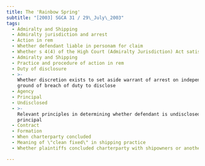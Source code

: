 ```yaml
---
title: The 'Rainbow Spring'
subtitle: "[2003] SGCA 31 / 29\_July\_2003"
tags:
  - Admiralty and Shipping
  - Admiralty jurisdiction and arrest
  - Action in rem
  - Whether defendant liable in personam for claim
  - Whether s 4(4) of the High Court (Admiralty Jurisdiction) Act satisfied
  - Admiralty and Shipping
  - Practice and procedure of action in rem
  - Duty of disclosure
  - >-
    Whether discretion exists to set aside warrant of arrest on independent
    ground of breach of duty to disclose
  - Agency
  - Principal
  - Undisclosed
  - >-
    Relevant principles in determining whether defendant is undisclosed
    principal
  - Contract
  - Formation
  - When charterparty concluded
  - Meaning of \"clean fixed\" in shipping practice
  - Whether plaintiffs concluded charterparty with shipowners or another party

---
```


